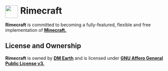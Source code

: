 # <sub><img align="left" height="40" src="https://github.com/rimecraft-rs/artwork/blob/main/cut/icon/raw/icon.png?raw=true" /></sub>&thinsp;Rimecraft

**Rimecraft** is committed to becoming a fully-featured, flexible and free implementation of **[Minecraft.](https://minecraft.net)**

## License and Ownership

**Rimecraft** is owned by **[DM Earth](https://github.com/DM-Earth)** and is licensed under **[GNU Affero General Public License v3.](LICENSE.md)**
